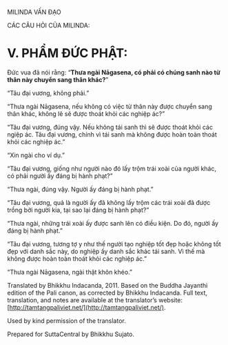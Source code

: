  

MILINDA VẤN ĐẠO

CÁC CÂU HỎI CỦA MILINDA:

# V. PHẨM ĐỨC PHẬT:

Đức vua đã nói rằng: “**Thưa ngài Nāgasena, có phải có chúng sanh nào từ thân này chuyển sang thân khác?**”

“Tâu đại vương, không phải.”

“Thưa ngài Nāgasena, nếu không có việc từ thân này được chuyển sang thân khác, không lẽ sẽ được thoát khỏi các nghiệp ác?”

“Tâu đại vương, đúng vậy. Nếu không tái sanh thì sẽ được thoát khỏi các ngiệp ác. Tâu đại vương, chính vì tái sanh mà không được hoàn toàn thoát khỏi các nghiệp ác.”

“Xin ngài cho ví dụ.”

“Tâu đại vương, giống như người nào đó lấy trộm trái xoài của người khác, có phải người ấy đáng bị hành phạt?”

“Thưa ngài, đúng vậy. Người ấy đáng bị hành phạt.”

“Tâu đại vương, quả là người ấy đã không lấy trộm các trái xoài đã được trồng bởi người kia, tại sao lại đáng bị hành phạt?”

“Thưa ngài, những trái xoài ấy được sanh lên có điều kiện. Do đó, người ấy đáng bị hành phạt.”

“Tâu đại vương, tương tợ y như thế người tạo nghiệp tốt đẹp hoặc không tốt đẹp với danh sắc này, do nghiệp ấy danh sắc khác tái sanh. Vì thế mà không được hoàn toàn thoát khỏi các nghiệp ác.”

“Thưa ngài Nāgasena, ngài thật khôn khéo.”

Translated by Bhikkhu Indacanda, 2011. Based on the Buddha Jayanthi edition of the Pali canon, as corrected by Bhikkhu Indacanda. Full text, translation, and notes are available at the translator’s website: [http://tamtangpaliviet.net/](http://tamtangpaliviet.net/).

Used by kind permission of the translator.

Prepared for SuttaCentral by Bhikkhu Sujato.